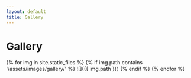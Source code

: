 ```yaml
---
layout: default
title: Gallery
---
```


# Gallery

{% for img in site.static_files %}
  {% if img.path contains '/assets/images/gallery/' %}
  ![]({{ img.path }})
  {% endif %}
{% endfor %}
